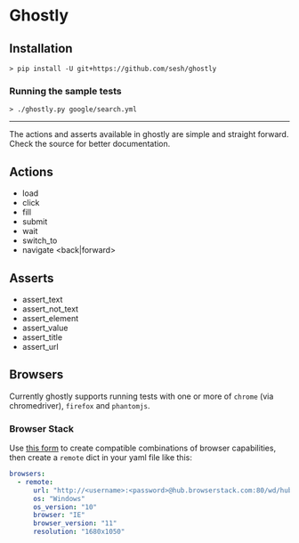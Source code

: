 # Ghostly

## Installation

```shell
> pip install -U git+https://github.com/sesh/ghostly
```

### Running the sample tests

```shell
> ./ghostly.py google/search.yml
```

---

The actions and asserts available in ghostly are simple and straight forward. Check the source for better documentation.

## Actions

- load <url>
- click <selector>
- fill <selector> <contents>
- submit <selector> <contents>
- wait <time>
- switch_to <selector>
- navigate <back|forward>

## Asserts

- assert_text <text> <parent-selector>
- assert_not_text <text> <parent-selector>
- assert_element <selector>
- assert_value <selector> <value>
- assert_title <value>
- assert_url <url>

## Browsers

Currently ghostly supports running tests with one or more of `chrome` (via chromedriver), `firefox` and `phantomjs`.

### Browser Stack

Use [this form](https://www.browserstack.com/automate/python#setting-os-and-browser) to create compatible combinations
of browser capabilities, then create a `remote` dict in your yaml file like this:

```yaml
browsers:
  - remote:
      url: "http://<username>:<password>@hub.browserstack.com:80/wd/hub"
      os: "Windows"
      os_version: "10"
      browser: "IE"
      browser_version: "11"
      resolution: "1680x1050"
```
